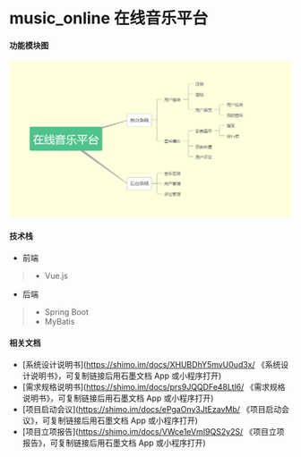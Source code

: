 # music_online 在线音乐平台

#### 功能模块图
![功能模块](images/music.PNG)

#### 技术栈
- 前端
> - Vue.js
- 后端
> - Spring Boot
> - MyBatis

#### 相关文档
- [系统设计说明书](https://shimo.im/docs/XHUBDhY5mvU0ud3x/ 《系统设计说明书》，可复制链接后用石墨文档 App 或小程序打开)
- [需求规格说明书](https://shimo.im/docs/prs9JQQDFe48Ltl6/ 《需求规格说明书》，可复制链接后用石墨文档 App 或小程序打开)
- [项目启动会议](https://shimo.im/docs/ePgaOny3JtEzavMb/ 《项目启动会议》，可复制链接后用石墨文档 App 或小程序打开)
- [项目立项报告](https://shimo.im/docs/VWce1eVmI9QS2y2S/ 《项目立项报告》，可复制链接后用石墨文档 App 或小程序打开)
